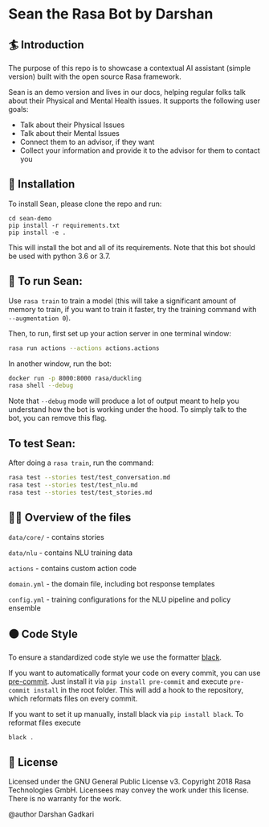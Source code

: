 # Sean the Rasa Bot by Darshan

## :surfer: Introduction
The purpose of this repo is to showcase a contextual AI assistant (simple version) built with the open source Rasa framework.

Sean is an demo version and lives in our docs, 
helping regular folks talk about their Physical and Mental Health issues. It supports the following user goals:

- Talk about their Physical Issues
- Talk about their Mental Issues
- Connect them to an advisor, if they want
- Collect your information and provide it to the advisor for them to contact you

## 👷‍ Installation

To install Sean, please clone the repo and run:

```
cd sean-demo
pip install -r requirements.txt
pip install -e .
```
This will install the bot and all of its requirements.
Note that this bot should be used with python 3.6 or 3.7.

## 🤖 To run Sean:

Use `rasa train` to train a model (this will take a significant amount of memory to train,
if you want to train it faster, try the training command with
`--augmentation 0`).

Then, to run, first set up your action server in one terminal window:
```bash
rasa run actions --actions actions.actions
```

In another window, run the bot:
```bash
docker run -p 8000:8000 rasa/duckling
rasa shell --debug
```

Note that `--debug` mode will produce a lot of output meant to help you understand how the bot is working 
under the hood. To simply talk to the bot, you can remove this flag.

## To test Sean:

After doing a `rasa train`, run the command:

```bash
rasa test --stories test/test_conversation.md
rasa test --stories test/test_nlu.md
rasa test --stories test/test_stories.md
```

## 👩‍💻 Overview of the files

`data/core/` - contains stories 

`data/nlu` - contains NLU training data

`actions` - contains custom action code

`domain.yml` - the domain file, including bot response templates

`config.yml` - training configurations for the NLU pipeline and policy ensemble

## ⚫️ Code Style

To ensure a standardized code style we use the formatter [black](https://github.com/ambv/black).

If you want to automatically format your code on every commit, you can use [pre-commit](https://pre-commit.com/).
Just install it via `pip install pre-commit` and execute `pre-commit install` in the root folder.
This will add a hook to the repository, which reformats files on every commit.

If you want to set it up manually, install black via `pip install black`.
To reformat files execute
```
black .
```

## :gift: License
Licensed under the GNU General Public License v3. Copyright 2018 Rasa Technologies
GmbH. Licensees may convey the work under this license. There is no warranty for the work.

@author Darshan Gadkari
